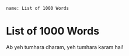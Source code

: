 ```ngMeta
name: List of 1000 Words
```

# List of 1000 Words

Ab yeh tumhara dharam, yeh tumhara karam hai!